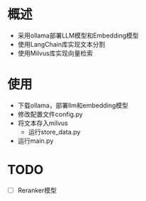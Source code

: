 # 概述
- 采用ollama部署LLM模型和Embedding模型
- 使用LangChain库实现文本分割
- 使用Milvus库实现向量检索

# 使用
- 下载ollama，部署llm和embedding模型
- 修改配置文件config.py
- 将文本存入milvus
  - 运行store_data.py
- 运行main.py

# TODO
- [ ] Reranker模型
